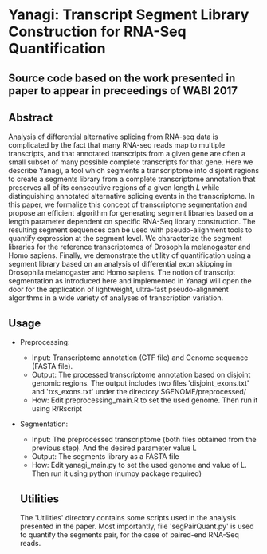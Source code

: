 # Yanagi: Transcript Segment Library Construction for RNA-Seq Quantification
## Source code based on the work presented in paper to appear in preceedings of WABI 2017

## Abstract

Analysis of differential alternative splicing from RNA-seq data is complicated by the fact that many RNA-seq reads map to multiple transcripts, and that annotated transcripts from a given gene are often a small subset of many possible complete transcripts for that gene. Here we describe Yanagi, a tool which segments a transcriptome into disjoint regions to create a segments library from a complete transcriptome annotation that preserves all of its consecutive regions of a given length $L$ while distinguishing annotated alternative splicing events in the transcriptome. In this paper, we formalize this concept of transcriptome segmentation and propose an efficient algorithm for generating segment libraries based on a length parameter dependent on specific RNA-Seq library construction. The resulting segment sequences can be used with pseudo-alignment tools to quantify expression at the segment level. We characterize the segment libraries for the reference transcriptomes of Drosophila melanogaster and Homo sapiens. Finally, we demonstrate the utility of quantification using a segment library based on an analysis of differential exon skipping in Drosophila melanogaster and Homo sapiens. The notion of transcript segmentation as introduced here and implemented in Yanagi will open the door for the application of lightweight, ultra-fast pseudo-alignment algorithms in a wide variety of analyses of transcription variation.

## Usage

- Preprocessing:
  - Input: Transcriptome annotation (GTF file) and Genome sequence (FASTA file).
  - Output: The processed transcriptome annotation based on disjoint genomic regions. The output includes two files 'disjoint_exons.txt' and 'txs_exons.txt' under the directory $GENOME/preprocessed/
  - How: Edit preprocessing_main.R to set the used genome. Then run it using R/Rscript
  
- Segmentation:
  - Input: The preprocessed transcriptome (both files obtained from the previous step). And the desired parameter value L
  - Output: The segments library as a FASTA file
  - How: Edit yanagi_main.py to set the used genome and value of L. Then run it using python (numpy package required) 
  
  ## Utilities
  
  The 'Utilities' directory contains some scripts used in the analysis presented in the paper.
  Most importantly, file 'segPairQuant.py' is used to quantify the segments pair, for the case of paired-end RNA-Seq reads.

